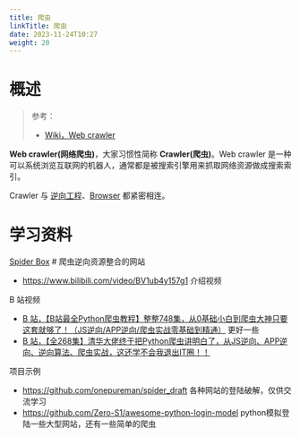 ```yaml
---
title: 爬虫
linkTitle: 爬虫
date: 2023-11-24T10:27
weight: 20
---
```


# 概述

> 参考：
>
> - [Wiki，Web crawler](https://en.wikipedia.org/wiki/Web_crawler)

**Web crawler(网络爬虫)**，大家习惯性简称 **Crawler(爬虫)**。Web crawler 是一种可以系统浏览互联网的机器人，通常都是被搜索引擎用来抓取网络资源做成搜索索引。

Crawler 与 [逆向工程](/docs/7.信息安全/逆向工程/逆向工程.md)、[Browser](docs/Web/Browser/Browser.md) 都紧密相连。

# 学习资料

[Spider Box](https://spiderbox.cn/) # 爬虫逆向资源整合的网站

- https://www.bilibili.com/video/BV1ub4y157g1 介绍视频

B 站视频

- [B 站，【B站最全Python爬虫教程】整整748集，从0基础小白到爬虫大神只要这套就够了！（JS逆向/APP逆向/爬虫实战零基础到精通）](https://www.bilibili.com/video/BV1ew411K7nB) 更好一些
- [B 站，【全268集】清华大佬终于把Python爬虫讲明白了，从JS逆向、APP逆向、逆向算法、爬虫实战，这还学不会我退出IT圈！！](https://www.bilibili.com/video/BV178411i7yR/)

项目示例

- https://github.com/onepureman/spider_draft 各种网站的登陆破解，仅供交流学习
- https://github.com/Zero-S1/awesome-python-login-model python模拟登陆一些大型网站，还有一些简单的爬虫
